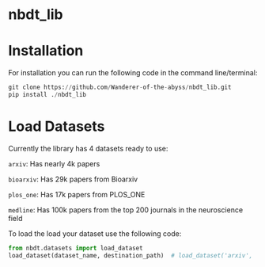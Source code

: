 # nbdt_lib


# Installation

For installation you can run the following code in the command line/terminal:
```python
git clone https://github.com/Wanderer-of-the-abyss/nbdt_lib.git
pip install ./nbdt_lib

```

# Load Datasets

Currently the library has 4 datasets ready to use:

`arxiv`: Has nearly 4k papers

`bioarxiv`: Has 29k papers from Bioarxiv

`plos_one`: Has 17k papers from PLOS_ONE

`medline`: Has 100k papers from the top 200 journals in the neuroscience field

To load the load your dataset use the following code:

```python
from nbdt.datasets import load_dataset
load_dataset(dataset_name, destination_path)  # load_dataset('arxiv', 'arxiv.csv')

```


